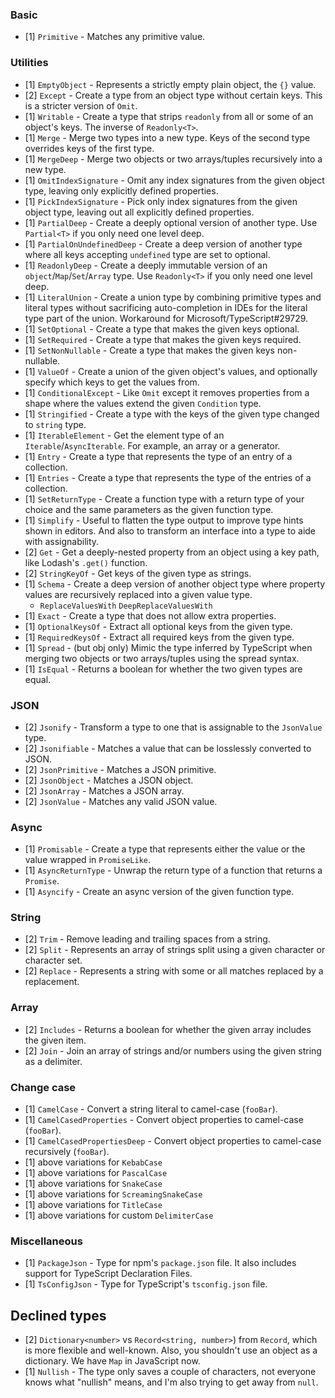### Basic

- [1] `Primitive` - Matches any primitive value.

### Utilities

- [1] `EmptyObject` - Represents a strictly empty plain object, the `{}` value.
- [2] `Except` - Create a type from an object type without certain keys. This is a stricter version
  of `Omit`.
- [1] `Writable` - Create a type that strips `readonly` from all or some of an object's keys. The
  inverse of `Readonly<T>`.
- [1] `Merge` - Merge two types into a new type. Keys of the second type overrides keys of the first
  type.
- [1] `MergeDeep` - Merge two objects or two arrays/tuples recursively into a new type.
- [1] `OmitIndexSignature` - Omit any index signatures from the given object type, leaving only
  explicitly defined properties.
- [1] `PickIndexSignature` - Pick only index signatures from the given object type, leaving out all
  explicitly defined properties.
- [1] `PartialDeep` - Create a deeply optional version of another type. Use `Partial<T>` if you only
  need one level deep.
- [1] `PartialOnUndefinedDeep` - Create a deep version of another type where all keys accepting
  `undefined` type are set to optional.
- [1] `ReadonlyDeep` - Create a deeply immutable version of an `object`/`Map`/`Set`/`Array` type.
  Use `Readonly<T>` if you only need one level deep.
- [1] `LiteralUnion` - Create a union type by combining primitive types and literal types without
  sacrificing auto-completion in IDEs for the literal type part of the union. Workaround for
  Microsoft/TypeScript#29729.
- [1] `SetOptional` - Create a type that makes the given keys optional.
- [1] `SetRequired` - Create a type that makes the given keys required.
- [1] `SetNonNullable` - Create a type that makes the given keys non-nullable.
- [1] `ValueOf` - Create a union of the given object's values, and optionally specify which keys to
  get the values from.
- [1] `ConditionalExcept` - Like `Omit` except it removes properties from a shape where the values
  extend the given `Condition` type.
- [1] `Stringified` - Create a type with the keys of the given type changed to `string` type.
- [1] `IterableElement` - Get the element type of an `Iterable`/`AsyncIterable`. For example, an
  array or a generator.
- [1] `Entry` - Create a type that represents the type of an entry of a collection.
- [1] `Entries` - Create a type that represents the type of the entries of a collection.
- [1] `SetReturnType` - Create a function type with a return type of your choice and the same
  parameters as the given function type.
- [1] `Simplify` - Useful to flatten the type output to improve type hints shown in editors. And
  also to transform an interface into a type to aide with assignability.
- [2] `Get` - Get a deeply-nested property from an object using a key path, like Lodash's `.get()`
  function.
- [2] `StringKeyOf` - Get keys of the given type as strings.
- [1] `Schema` - Create a deep version of another object type where property values are recursively
  replaced into a given value type.
  - `ReplaceValuesWith` `DeepReplaceValuesWith`
- [1] `Exact` - Create a type that does not allow extra properties.
- [1] `OptionalKeysOf` - Extract all optional keys from the given type.
- [1] `RequiredKeysOf` - Extract all required keys from the given type.
- [1] `Spread` - (but obj only) Mimic the type inferred by TypeScript when merging two objects or
  two arrays/tuples using the spread syntax.
- [1] `IsEqual` - Returns a boolean for whether the two given types are equal.

### JSON

- [2] `Jsonify` - Transform a type to one that is assignable to the `JsonValue` type.
- [2] `Jsonifiable` - Matches a value that can be losslessly converted to JSON.
- [2] `JsonPrimitive` - Matches a JSON primitive.
- [2] `JsonObject` - Matches a JSON object.
- [2] `JsonArray` - Matches a JSON array.
- [2] `JsonValue` - Matches any valid JSON value.

### Async

- [1] `Promisable` - Create a type that represents either the value or the value wrapped in
  `PromiseLike`.
- [1] `AsyncReturnType` - Unwrap the return type of a function that returns a `Promise`.
- [1] `Asyncify` - Create an async version of the given function type.

### String

- [2] `Trim` - Remove leading and trailing spaces from a string.
- [2] `Split` - Represents an array of strings split using a given character or character set.
- [2] `Replace` - Represents a string with some or all matches replaced by a replacement.

### Array

- [2] `Includes` - Returns a boolean for whether the given array includes the given item.
- [2] `Join` - Join an array of strings and/or numbers using the given string as a delimiter.

### Change case

- [1] `CamelCase` - Convert a string literal to camel-case (`fooBar`).
- [1] `CamelCasedProperties` - Convert object properties to camel-case (`fooBar`).
- [1] `CamelCasedPropertiesDeep` - Convert object properties to camel-case recursively (`fooBar`).
- [1] above variations for `KebabCase`
- [1] above variations for `PascalCase`
- [1] above variations for `SnakeCase`
- [1] above variations for `ScreamingSnakeCase`
- [1] above variations for `TitleCase`
- [1] above variations for custom `DelimiterCase`

### Miscellaneous

- [1] `PackageJson` - Type for npm's `package.json` file. It also includes support for TypeScript
  Declaration Files.
- [1] `TsConfigJson` - Type for TypeScript's `tsconfig.json` file.

## Declined types

- [2] `Dictionary<number>` vs `Record<string, number>`) from `Record`, which is more flexible and
  well-known. Also, you shouldn't use an object as a dictionary. We have `Map` in JavaScript now.
- [1] `Nullish` - The type only saves a couple of characters, not everyone knows what "nullish"
  means, and I'm also trying to get away from `null`.
